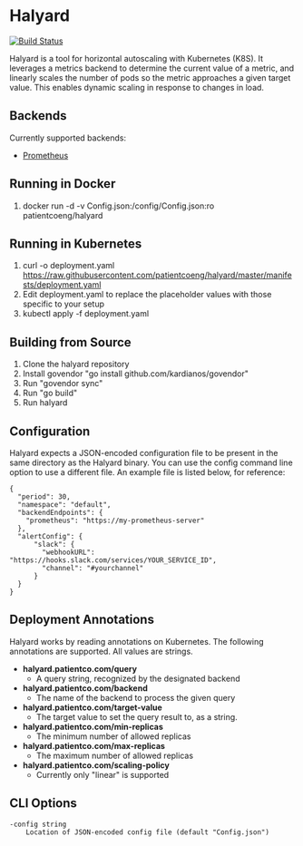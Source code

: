 # Halyard
[![Build Status](https://travis-ci.org/patientcoeng/halyard.svg?branch=master)](https://travis-ci.org/patientcoeng/halyard)

Halyard is a tool for horizontal autoscaling with Kubernetes (K8S). It leverages a metrics backend to determine the current value of a metric, and linearly scales the number of pods so the metric approaches a given target value. This enables dynamic scaling in response to changes in load.

## Backends
Currently supported backends:

* [Prometheus](https://prometheus.io/)

## Running in Docker
1. docker run -d -v Config.json:/config/Config.json:ro patientcoeng/halyard

## Running in Kubernetes
1. curl -o deployment.yaml https://raw.githubusercontent.com/patientcoeng/halyard/master/manifests/deployment.yaml
2. Edit deployment.yaml to replace the placeholder values with those specific to your setup
3. kubectl apply -f deployment.yaml

## Building from Source
1. Clone the halyard repository
2. Install govendor "go install github.com/kardianos/govendor"
3. Run "govendor sync"
2. Run "go build"
3. Run halyard

## Configuration
Halyard expects a JSON-encoded configuration file to be present in the same directory as the Halyard binary. You can use the config command line option to use a different file. An example file is listed below, for reference:

    {
      "period": 30,
      "namespace": "default",
      "backendEndpoints": {
        "prometheus": "https://my-prometheus-server"
      },
      "alertConfig": {
          "slack": {
            "webhookURL": "https://hooks.slack.com/services/YOUR_SERVICE_ID",
            "channel": "#yourchannel"
          }
      }
    }

## Deployment Annotations
Halyard works by reading annotations on Kubernetes. The following annotations are supported. All values are strings.

* **halyard.patientco.com/query**
  * A query string, recognized by the designated backend
* **halyard.patientco.com/backend**
  * The name of the backend to process the given query
* **halyard.patientco.com/target-value**
  * The target value to set the query result to, as a string.
* **halyard.patientco.com/min-replicas**
  * The minimum number of allowed replicas
* **halyard.patientco.com/max-replicas**
  * The maximum number of allowed replicas
* **halyard.patientco.com/scaling-policy**
  * Currently only "linear" is supported

## CLI Options
    -config string
        Location of JSON-encoded config file (default "Config.json")